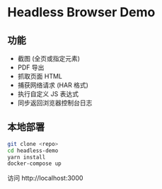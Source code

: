 # Headless Browser Demo

## 功能
- 截图 (全页或指定元素)
- PDF 导出
- 抓取页面 HTML
- 捕获网络请求 (HAR 格式)
- 执行自定义 JS 表达式
- 同步返回浏览器控制台日志

## 本地部署
```bash
git clone <repo>
cd headless-demo
yarn install
docker-compose up
```
访问 http://localhost:3000

